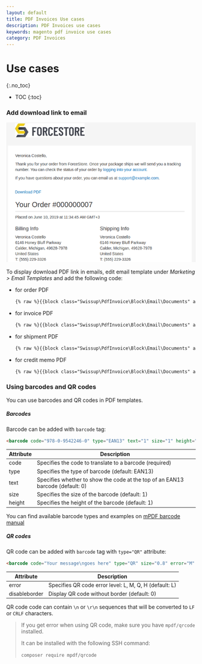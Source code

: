 ```yaml
---
layout: default
title: PDF Invoices Use cases
description: PDF Invoices use cases
keywords: magento pdf invoice use cases
category: PDF Invoices
---
```


# Use cases

{:.no_toc}

* TOC
{:toc}

### Add download link to email

![PDF grid](/images/m2/pdf-invoices/use-cases/email-download.png)

To display download PDF link in emails, edit email template under *Marketing > Email Templates*
and add the following code:

 -  for order PDF

    ```txt
    {% raw %}{{block class="Swissup\PdfInvoice\Block\Email\Documents" area="frontend" order=$order}}{% endraw %}
    ```

 -  for invoice PDF

    ```txt
    {% raw %}{{block class="Swissup\PdfInvoice\Block\Email\Documents" area="frontend" order=$order invoice=$invoice}}{% endraw %}
    ```
 -  for shipment PDF

    ```txt
    {% raw %}{{block class="Swissup\PdfInvoice\Block\Email\Documents" area="frontend" order=$order shipment=$shipment}}{% endraw %}
    ```

 -  for credit memo PDF

    ```txt
    {% raw %}{{block class="Swissup\PdfInvoice\Block\Email\Documents" area="frontend" order=$order creditmemo=$creditmemo}}{% endraw %}
    ```

### Using barcodes and QR codes

You can use barcodes and QR codes in PDF templates.

##### Barcodes

Barcode can be added with `barcode` tag:

```html
<barcode code="978-0-9542246-0" type="EAN13" text="1" size="1" height="1" />
```

Attribute   | Description
------------|----------------------------------------------------------------------------------
code        | Specifies the code to translate to a barcode (required)
type        | Specifies the type of barcode (default: EAN13)
text        | Specifies whether to show the code at the top of an EAN13 barcode (default: 0)
size        | Specifies the size of the barcode (default: 1)
height      | Specifies the height of the barcode (default: 1)

You can find available barcode types and examples on
[mPDF barcode manual](https://mpdf.github.io/reference/html-control-tags/barcode.html)

##### QR codes

QR code can be added with `barcode` tag with `type="QR"` attribute:

```html
<barcode code="Your message\ngoes here" type="QR" size="0.8" error="M" disableborder="1" />
```

Attribute       | Description
----------------|----------------------------------------------------------------------------------
error           | Specifies QR code error level: L, M, Q, H (default: L)
disableborder   | Display QR code without border (default: 0)

QR code code can contain `\n` or `\r\n` sequences
that will be converted to `LF` or `CRLF` characters.

>If you get error when using QR code, make sure you have `mpdf/qrcode` installed.
>
>It can be installed with the following SSH command:
>
> `composer require mpdf/qrcode`
